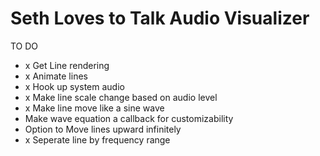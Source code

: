 # Seth Loves to Talk Audio Visualizer

TO DO

- x Get Line rendering
- x Animate lines
- x Hook up system audio
- x Make line scale change based on audio level
- x Make line move like a sine wave
- Make wave equation a callback for customizability
- Option to Move lines upward infinitely
- x Seperate line by frequency range